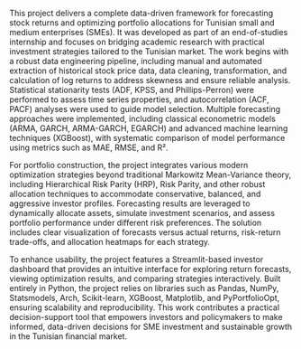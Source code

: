 
This project delivers a complete data-driven framework for forecasting stock returns and optimizing portfolio allocations for Tunisian small and medium enterprises (SMEs). It was developed as part of an end-of-studies internship and focuses on bridging academic research with practical investment strategies tailored to the Tunisian market. The work begins with a robust data engineering pipeline, including manual and automated extraction of historical stock price data, data cleaning, transformation, and calculation of log returns to address skewness and ensure reliable analysis. Statistical stationarity tests (ADF, KPSS, and Phillips-Perron) were performed to assess time series properties, and autocorrelation (ACF, PACF) analyses were used to guide model selection. Multiple forecasting approaches were implemented, including classical econometric models (ARMA, GARCH, ARMA-GARCH, EGARCH) and advanced machine learning techniques (XGBoost), with systematic comparison of model performance using metrics such as MAE, RMSE, and R².

For portfolio construction, the project integrates various modern optimization strategies beyond traditional Markowitz Mean-Variance theory, including Hierarchical Risk Parity (HRP), Risk Parity, and other robust allocation techniques to accommodate conservative, balanced, and aggressive investor profiles. Forecasting results are leveraged to dynamically allocate assets, simulate investment scenarios, and assess portfolio performance under different risk preferences. The solution includes clear visualization of forecasts versus actual returns, risk-return trade-offs, and allocation heatmaps for each strategy.

To enhance usability, the project features a Streamlit-based investor dashboard that provides an intuitive interface for exploring return forecasts, viewing optimization results, and comparing strategies interactively. Built entirely in Python, the project relies on libraries such as Pandas, NumPy, Statsmodels, Arch, Scikit-learn, XGBoost, Matplotlib, and PyPortfolioOpt, ensuring scalability and reproducibility. This work contributes a practical decision-support tool that empowers investors and policymakers to make informed, data-driven decisions for SME investment and sustainable growth in the Tunisian financial market.
